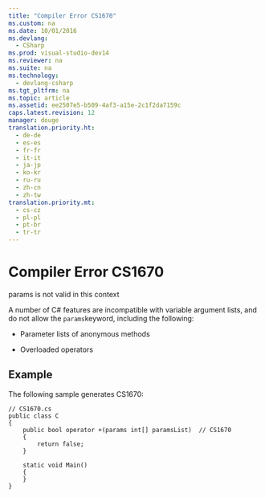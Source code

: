 ```yaml
---
title: "Compiler Error CS1670"
ms.custom: na
ms.date: 10/01/2016
ms.devlang: 
  - CSharp
ms.prod: visual-studio-dev14
ms.reviewer: na
ms.suite: na
ms.technology: 
  - devlang-csharp
ms.tgt_pltfrm: na
ms.topic: article
ms.assetid: ee2507e5-b509-4af3-a15e-2c1f2da7159c
caps.latest.revision: 12
manager: douge
translation.priority.ht: 
  - de-de
  - es-es
  - fr-fr
  - it-it
  - ja-jp
  - ko-kr
  - ru-ru
  - zh-cn
  - zh-tw
translation.priority.mt: 
  - cs-cz
  - pl-pl
  - pt-br
  - tr-tr
---
```

# Compiler Error CS1670
params is not valid in this context  
  
 A number of C# features are incompatible with variable argument lists, and do not allow the `params`keyword, including the following:  
  
-   Parameter lists of anonymous methods  
  
-   Overloaded operators  
  
## Example  
 The following sample generates CS1670:  
  
```  
// CS1670.cs  
public class C  
{  
    public bool operator +(params int[] paramsList)  // CS1670  
    {  
        return false;  
    }  
  
    static void Main()  
    {  
    }  
}  
```